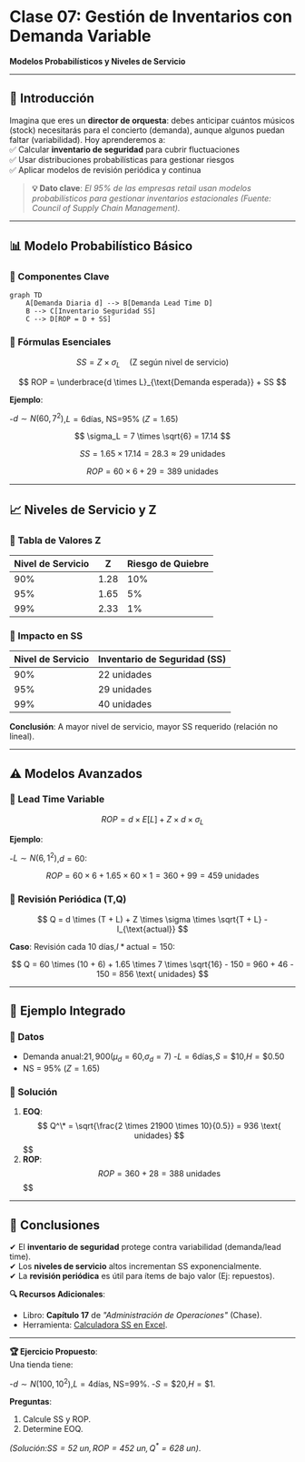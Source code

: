 # **Clase 07: Gestión de Inventarios con Demanda Variable**

**Modelos Probabilísticos y Niveles de Servicio**

---

## **🎯 Introducción**

Imagina que eres un **director de orquesta**: debes anticipar cuántos músicos (stock) necesitarás para el concierto (demanda), aunque algunos puedan faltar (variabilidad). Hoy aprenderemos a:  
✅ Calcular **inventario de seguridad** para cubrir fluctuaciones  
✅ Usar distribuciones probabilísticas para gestionar riesgos  
✅ Aplicar modelos de revisión periódica y continua

> **💡 Dato clave**: _El 95% de las empresas retail usan modelos probabilísticos para gestionar inventarios estacionales (Fuente: Council of Supply Chain Management)._

---

## **📊 Modelo Probabilístico Básico**

### **🔹 Componentes Clave**

```mermaid
graph TD
    A[Demanda Diaria d] --> B[Demanda Lead Time D]
    B --> C[Inventario Seguridad SS]
    C --> D[ROP = D + SS]
```

### **🔹 Fórmulas Esenciales**

$$
SS = Z \times \sigma_L \quad \text{(Z según nivel de servicio)}
$$

$$
ROP = \underbrace{d \times L}_{\text{Demanda esperada}} + SS
$$

**Ejemplo**:

-$d \sim N(60, 7^2)$,$L = 6$días, NS=95% ($Z=1.65$)

$$
 \sigma_L = 7 \times \sqrt{6} = 17.14
$$

$$
 SS = 1.65 \times 17.14 = 28.3 \approx 29 \text{ unidades}
$$

$$
 ROP = 60 \times 6 + 29 = 389 \text{ unidades}
$$

---

## **📈 Niveles de Servicio y Z**

### **🔹 Tabla de Valores Z**

| **Nivel de Servicio** | **Z** | **Riesgo de Quiebre** |
| --------------------- | ----- | --------------------- |
| 90%                   | 1.28  | 10%                   |
| 95%                   | 1.65  | 5%                    |
| 99%                   | 2.33  | 1%                    |

### **🔹 Impacto en SS**

| **Nivel de Servicio** | **Inventario de Seguridad (SS)** |
| --------------------- | -------------------------------- |
| 90%                   | 22 unidades                      |
| 95%                   | 29 unidades                      |
| 99%                   | 40 unidades                      |

**Conclusión**: A mayor nivel de servicio, mayor SS requerido (relación no lineal).

---

## **⚠️ Modelos Avanzados**

### **🔹 Lead Time Variable**

$$
ROP = d \times E[L] + Z \times d \times \sigma_L
$$

**Ejemplo**:

-$L \sim N(6, 1^2)$,$d = 60$:

$$
 ROP = 60 \times 6 + 1.65 \times 60 \times 1 = 360 + 99 = 459 \text{ unidades}
$$

### **🔹 Revisión Periódica (T,Q)**

$$
Q = d \times (T + L) + Z \times \sigma \times \sqrt{T + L} - I_{\text{actual}}
$$

**Caso**: Revisión cada 10 días,$I*{\text{actual}} = 150$:

$$
Q = 60 \times (10 + 6) + 1.65 \times 7 \times \sqrt{16} - 150 = 960 + 46 - 150 = 856 \text{ unidades}
$$

---

## **📌 Ejemplo Integrado**

### **🔹 Datos**

- Demanda anual:$21,900$($\mu_d = 60$,$\sigma_d = 7$) -$L = 6$días,$S = \$10$,$H = \$0.50$
- NS = 95% ($Z = 1.65$)

### **🔹 Solución**

1. **EOQ**:
   $$
   Q^\* = \sqrt{\frac{2 \times 21900 \times 10}{0.5}} = 936 \text{ unidades}
   $$
   $$
2. **ROP**:
   $$
   ROP = 360 + 28 = 388 \text{ unidades}
   $$
   $$

---

## **📝 Conclusiones**

✔ El **inventario de seguridad** protege contra variabilidad (demanda/lead time).  
✔ Los **niveles de servicio** altos incrementan SS exponencialmente.  
✔ La **revisión periódica** es útil para ítems de bajo valor (Ej: repuestos).

**🔍 Recursos Adicionales**:

- Libro: **Capítulo 17** de _"Administración de Operaciones"_ (Chase).
- Herramienta: [Calculadora SS en Excel](https://www.supplychaindata.com/tools).

---

**🏆 Ejercicio Propuesto**:  
Una tienda tiene:

-$d \sim N(100, 10^2)$,$L = 4$días, NS=99%. -$S = \$20$,$H = \$1$.

**Preguntas**:

1. Calcule SS y ROP.
2. Determine EOQ.

_(Solución:$SS = 52 \text{ un}, ROP = 452 \text{ un}, Q^* = 628 \text{ un}$)_.
